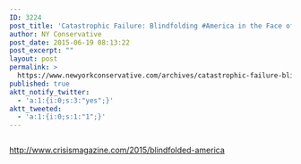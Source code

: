 ```yaml
---
ID: 3224
post_title: 'Catastrophic Failure: Blindfolding #America in the Face of Jihad #tcot #MakeDCListen #WakeUpAmerica #CounterJihad'
author: NY Conservative
post_date: 2015-06-19 08:13:22
post_excerpt: ""
layout: post
permalink: >
  https://www.newyorkconservative.com/archives/catastrophic-failure-blindfolding-america-in-the-face-of-jihad-tcot-makedclisten-wakeupamerica-counterjihad/
published: true
aktt_notify_twitter:
  - 'a:1:{i:0;s:3:"yes";}'
aktt_tweeted:
  - 'a:1:{i:0;s:1:"1";}'
---
```

<img src="http://www.newyorkconservative.com/wp-content/uploads/2015/06/061915_1213_Catastrophi1.jpg" alt="" />

<a href="http://www.crisismagazine.com/2015/blindfolded-america">http://www.crisismagazine.com/2015/blindfolded-america</a>